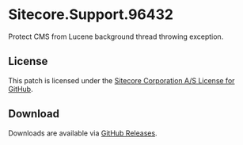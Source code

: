 # Sitecore.Support.96432
Protect CMS from Lucene background thread throwing exception.

## License  
This patch is licensed under the [Sitecore Corporation A/S License for GitHub](https://github.com/sitecoresupport/Sitecore.Support.96432/blob/master/LICENSE).  

## Download  
Downloads are available via [GitHub Releases](https://github.com/sitecoresupport/Sitecore.Support.96432/releases).  
